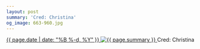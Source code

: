 ```yaml
---
layout: post
summary: 'Cred: Christina'
og_image: 663-960.jpg
---
```


<p>
 <time>
  <a href="/663">
   {{ page.date | date: "%B %-d, %Y" }}
  </a>
 </time>
 <a href="/663">
  <img alt="{{ page.summary }}" sizes="(min-width: 700px) 50vw, calc(100vw - 2rem)" src="{{ site.assets_url }}/663-480.jpg" srcset="{{ site.assets_url }}/663-240.jpg 240w, {{ site.assets_url }}/663-480.jpg 480w, {{ site.assets_url }}/663-720.jpg 720w, {{ site.assets_url }}/663-960.jpg 960w"/>
 </a>
 <span>
  Cred: Christina
 </span>
</p>
